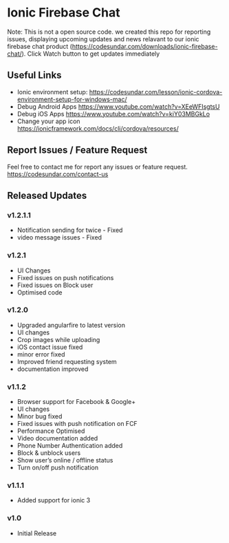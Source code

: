 # Ionic Firebase Chat
Note: This is not a open source code. we created this repo for reporting issues, displaying upcoming updates and news relavant to our ionic firebase chat product (https://codesundar.com/downloads/ionic-firebase-chat/). Click Watch button to get updates immediately

## Useful Links
- Ionic environment setup: https://codesundar.com/lesson/ionic-cordova-environment-setup-for-windows-mac/
- Debug Android Apps https://www.youtube.com/watch?v=XEeWFIsgtsU
- Debug iOS Apps https://www.youtube.com/watch?v=kiY03MBGkLo
- Change your app icon https://ionicframework.com/docs/cli/cordova/resources/

## Report Issues / Feature Request
Feel free to contact me for report any issues or feature request. https://codesundar.com/contact-us

## Released Updates

### v1.2.1.1
- Notification sending for twice - Fixed
- video message issues - Fixed

### v1.2.1

- UI Changes
- Fixed issues on push notifications
- Fixed issues on Block user
- Optimised code

### v1.2.0

- Upgraded angularfire to latest version
- UI changes
- Crop images while uploading
- iOS contact issue fixed
- minor error fixed
- Improved friend requesting system
- documentation improved

### v1.1.2

- Browser support for Facebook & Google+
- UI changes
- Minor bug fixed
- Fixed issues with push notification on FCF
- Performance Optimised
- Video documentation added
- Phone Number Authentication added
- Block & unblock users
- Show user’s online / offline status
- Turn on/off push notification

### v1.1.1
- Added support for ionic 3

### v1.0
- Initial Release
